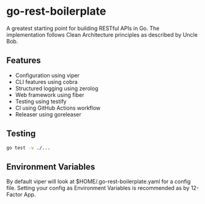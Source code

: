 # go-rest-boilerplate

A greatest starting point for building RESTful APIs in Go.
The implementation follows Clean Architecture principles as described by Uncle Bob.

## Features

- Configuration using viper
- CLI features using cobra
- Structured logging using zerolog
- Web framework using fiber
- Testing using testify
- CI using GitHub Actions workflow
- Releaser using goreleaser

## Testing

```bash
go test -v ./...
```

## Environment Variables

By default viper will look at $HOME/.go-rest-boilerplate.yaml for a config file. Setting your config as Environment Variables is recommended as by 12-Factor App.


